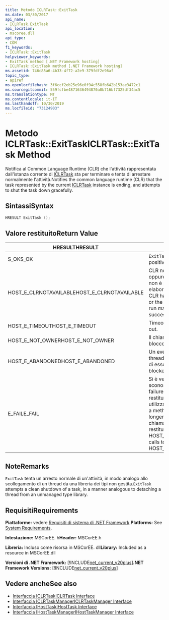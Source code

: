 ```yaml
---
title: Metodo ICLRTask::ExitTask
ms.date: 03/30/2017
api_name:
- ICLRTask.ExitTask
api_location:
- mscoree.dll
api_type:
- COM
f1_keywords:
- ICLRTask::ExitTask
helpviewer_keywords:
- ExitTask method [.NET Framework hosting]
- ICLRTask::ExitTask method [.NET Framework hosting]
ms.assetid: 746c85a6-4b33-4f72-a2e9-379fdf2e96af
topic_type:
- apiref
ms.openlocfilehash: 3f6ccf2eb25e96e0f94c558fb642b153ae3472c1
ms.sourcegitcommit: 559fcfbe4871636494870a8b716bf7325df34ac5
ms.translationtype: MT
ms.contentlocale: it-IT
ms.lasthandoff: 10/30/2019
ms.locfileid: "73124903"
---
```

# <a name="iclrtaskexittask-method"></a><span data-ttu-id="728f6-102">Metodo ICLRTask::ExitTask</span><span class="sxs-lookup"><span data-stu-id="728f6-102">ICLRTask::ExitTask Method</span></span>
<span data-ttu-id="728f6-103">Notifica al Common Language Runtime (CLR) che l'attività rappresentata dall'istanza corrente di [ICLRTask](../../../../docs/framework/unmanaged-api/hosting/iclrtask-interface.md) sta per terminare e tenta di arrestare normalmente l'attività.</span><span class="sxs-lookup"><span data-stu-id="728f6-103">Notifies the common language runtime (CLR) that the task represented by the current [ICLRTask](../../../../docs/framework/unmanaged-api/hosting/iclrtask-interface.md) instance is ending, and attempts to shut the task down gracefully.</span></span>  
  
## <a name="syntax"></a><span data-ttu-id="728f6-104">Sintassi</span><span class="sxs-lookup"><span data-stu-id="728f6-104">Syntax</span></span>  
  
```cpp  
HRESULT ExitTask ();  
```  
  
## <a name="return-value"></a><span data-ttu-id="728f6-105">Valore restituito</span><span class="sxs-lookup"><span data-stu-id="728f6-105">Return Value</span></span>  
  
|<span data-ttu-id="728f6-106">HRESULT</span><span class="sxs-lookup"><span data-stu-id="728f6-106">HRESULT</span></span>|<span data-ttu-id="728f6-107">Descrizione</span><span class="sxs-lookup"><span data-stu-id="728f6-107">Description</span></span>|  
|-------------|-----------------|  
|<span data-ttu-id="728f6-108">S_OK</span><span class="sxs-lookup"><span data-stu-id="728f6-108">S_OK</span></span>|<span data-ttu-id="728f6-109">`ExitTask` ha restituito un esito positivo.</span><span class="sxs-lookup"><span data-stu-id="728f6-109">`ExitTask` returned successfully.</span></span>|  
|<span data-ttu-id="728f6-110">HOST_E_CLRNOTAVAILABLE</span><span class="sxs-lookup"><span data-stu-id="728f6-110">HOST_E_CLRNOTAVAILABLE</span></span>|<span data-ttu-id="728f6-111">CLR non è stato caricato in un processo oppure CLR si trova in uno stato in cui non è possibile eseguire codice gestito o elaborare la chiamata correttamente.</span><span class="sxs-lookup"><span data-stu-id="728f6-111">The CLR has not been loaded into a process, or the CLR is in a state in which it cannot run managed code or process the call successfully.</span></span>|  
|<span data-ttu-id="728f6-112">HOST_E_TIMEOUT</span><span class="sxs-lookup"><span data-stu-id="728f6-112">HOST_E_TIMEOUT</span></span>|<span data-ttu-id="728f6-113">Timeout della chiamata.</span><span class="sxs-lookup"><span data-stu-id="728f6-113">The call timed out.</span></span>|  
|<span data-ttu-id="728f6-114">HOST_E_NOT_OWNER</span><span class="sxs-lookup"><span data-stu-id="728f6-114">HOST_E_NOT_OWNER</span></span>|<span data-ttu-id="728f6-115">Il chiamante non è il proprietario del blocco.</span><span class="sxs-lookup"><span data-stu-id="728f6-115">The caller does not own the lock.</span></span>|  
|<span data-ttu-id="728f6-116">HOST_E_ABANDONED</span><span class="sxs-lookup"><span data-stu-id="728f6-116">HOST_E_ABANDONED</span></span>|<span data-ttu-id="728f6-117">Un evento è stato annullato mentre un thread bloccato o Fiber era in attesa su di esso.</span><span class="sxs-lookup"><span data-stu-id="728f6-117">An event was canceled while a blocked thread or fiber was waiting on it.</span></span>|  
|<span data-ttu-id="728f6-118">E_FAIL</span><span class="sxs-lookup"><span data-stu-id="728f6-118">E_FAIL</span></span>|<span data-ttu-id="728f6-119">Si è verificato un errore irreversibile sconosciuto.</span><span class="sxs-lookup"><span data-stu-id="728f6-119">An unknown catastrophic failure occurred.</span></span> <span data-ttu-id="728f6-120">Quando un metodo restituisce E_FAIL, CLR non è più utilizzabile all'interno del processo.</span><span class="sxs-lookup"><span data-stu-id="728f6-120">When a method returns E_FAIL, the CLR is no longer usable within the process.</span></span> <span data-ttu-id="728f6-121">Le chiamate successive ai metodi di hosting restituiscono HOST_E_CLRNOTAVAILABLE.</span><span class="sxs-lookup"><span data-stu-id="728f6-121">Subsequent calls to hosting methods return HOST_E_CLRNOTAVAILABLE.</span></span>|  
  
## <a name="remarks"></a><span data-ttu-id="728f6-122">Note</span><span class="sxs-lookup"><span data-stu-id="728f6-122">Remarks</span></span>  
 <span data-ttu-id="728f6-123">`ExitTask` tenta un arresto normale di un'attività, in modo analogo allo scollegamento di un thread da una libreria dei tipi non gestita.</span><span class="sxs-lookup"><span data-stu-id="728f6-123">`ExitTask` attempts a clean shutdown of a task, in a manner analogous to detaching a thread from an unmanaged type library.</span></span>  
  
## <a name="requirements"></a><span data-ttu-id="728f6-124">Requisiti</span><span class="sxs-lookup"><span data-stu-id="728f6-124">Requirements</span></span>  
 <span data-ttu-id="728f6-125">**Piattaforme:** vedere [Requisiti di sistema di .NET Framework](../../../../docs/framework/get-started/system-requirements.md).</span><span class="sxs-lookup"><span data-stu-id="728f6-125">**Platforms:** See [System Requirements](../../../../docs/framework/get-started/system-requirements.md).</span></span>  
  
 <span data-ttu-id="728f6-126">**Intestazione:** MSCorEE. h</span><span class="sxs-lookup"><span data-stu-id="728f6-126">**Header:** MSCorEE.h</span></span>  
  
 <span data-ttu-id="728f6-127">**Libreria:** Incluso come risorsa in MSCorEE. dll</span><span class="sxs-lookup"><span data-stu-id="728f6-127">**Library:** Included as a resource in MSCorEE.dll</span></span>  
  
 <span data-ttu-id="728f6-128">**Versioni di .NET Framework:** [!INCLUDE[net_current_v20plus](../../../../includes/net-current-v20plus-md.md)]</span><span class="sxs-lookup"><span data-stu-id="728f6-128">**.NET Framework Versions:** [!INCLUDE[net_current_v20plus](../../../../includes/net-current-v20plus-md.md)]</span></span>  
  
## <a name="see-also"></a><span data-ttu-id="728f6-129">Vedere anche</span><span class="sxs-lookup"><span data-stu-id="728f6-129">See also</span></span>

- [<span data-ttu-id="728f6-130">Interfaccia ICLRTask</span><span class="sxs-lookup"><span data-stu-id="728f6-130">ICLRTask Interface</span></span>](../../../../docs/framework/unmanaged-api/hosting/iclrtask-interface.md)
- [<span data-ttu-id="728f6-131">Interfaccia ICLRTaskManager</span><span class="sxs-lookup"><span data-stu-id="728f6-131">ICLRTaskManager Interface</span></span>](../../../../docs/framework/unmanaged-api/hosting/iclrtaskmanager-interface.md)
- [<span data-ttu-id="728f6-132">Interfaccia IHostTask</span><span class="sxs-lookup"><span data-stu-id="728f6-132">IHostTask Interface</span></span>](../../../../docs/framework/unmanaged-api/hosting/ihosttask-interface.md)
- [<span data-ttu-id="728f6-133">Interfaccia IHostTaskManager</span><span class="sxs-lookup"><span data-stu-id="728f6-133">IHostTaskManager Interface</span></span>](../../../../docs/framework/unmanaged-api/hosting/ihosttaskmanager-interface.md)
